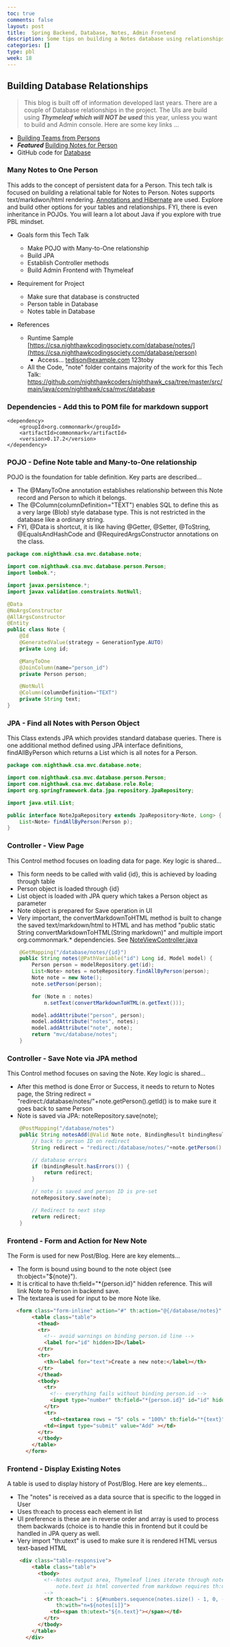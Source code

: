 ```yaml
---
toc: true
comments: false
layout: post
title:  Spring Backend, Database, Notes, Admin Frontend
description: Some tips on building a Notes database using relationships.
categories: []
type: pbl
week: 18
---
```


## Building Database Relationships
> This blog is built off of information developed last years.  There are a couple of Database relationships in the project. The UIs are build using ***Thymeleaf which will NOT be used*** this year, unless you want to build and Admin console. Here are some key links ...
- [Building Teams from Persons](https://csa.nighthawkcodingsociety.com/database/scrum)
- ***Featured*** [Building Notes for Person](https://csa.nighthawkcodingsociety.com/database/person)
- GitHub code for [Database](https://github.com/nighthawkcoders/nighthawk_csa/tree/master/src/main/java/com/nighthawk/csa/mvc/database)

### Many Notes to One Person
This adds to the concept of persistent data for a Person.   This tech talk is focused on building a relational table for Notes to Person.  Notes supports text/markdwon/html rendering.  [Annotations and Hibernate](https://www.digitalocean.com/community/tutorials/jpa-hibernate-annotations) are used.  Explore and build other options for your tables and relationships.  FYI, there is even inheritance in POJOs.  You will learn a lot about Java if you explore with true PBL mindset.

* Goals form this Tech Talk
    * Make POJO with Many-to-One relationship 
    * Build JPA
    * Establish Controller methods
    * Build Admin Frontend with Thymeleaf

* Requirement for Project
    * Make sure that database is constructed
    * Person table in Database
    * Notes table in Database

* References
    * Runtime Sample [https://csa.nighthawkcodingsociety.com/database/notes/](https://csa.nighthawkcodingsociety.com/database/person)
        * Access... tedison@example.com  123toby
    * All the Code, "note" folder contains majority of the work for this Tech Talk: https://github.com/nighthawkcoders/nighthawk_csa/tree/master/src/main/java/com/nighthawk/csa/mvc/database

### Dependencies - Add this to POM file for markdown support
```text
<dependency>
    <groupId>org.commonmark</groupId>
    <artifactId>commonmark</artifactId>
    <version>0.17.2</version>
</dependency>
```

### POJO - Define Note table and Many-to-One relationship
POJO is the foundation for table definition.  Key parts are described...
* The @ManyToOne annotation establishes relationship between this Note record and Person to which it belongs.
* The @Column(columnDefinition="TEXT") enables SQL to define this as a very large (Blob) style database type.  This is not restricted in the database like a ordinary string.
* FYI, @Data is shortcut, it is like having @Getter, @Setter, @ToString, @EqualsAndHashCode and @RequiredArgsConstructor annotations on the class.

```java
package com.nighthawk.csa.mvc.database.note;

import com.nighthawk.csa.mvc.database.person.Person;
import lombok.*;

import javax.persistence.*;
import javax.validation.constraints.NotNull;

@Data
@NoArgsConstructor
@AllArgsConstructor
@Entity
public class Note {
    @Id
    @GeneratedValue(strategy = GenerationType.AUTO)
    private Long id;

    @ManyToOne
    @JoinColumn(name="person_id")
    private Person person;

    @NotNull
    @Column(columnDefinition="TEXT")
    private String text;
}
```

### JPA - Find all Notes with Person Object
This Class extends JPA which provides standard database queries.  There is one additional method defined using JPA interface definitions, findAllByPerson which returns a List<Note> which is all notes for a Person.

```java
package com.nighthawk.csa.mvc.database.note;

import com.nighthawk.csa.mvc.database.person.Person;
import com.nighthawk.csa.mvc.database.role.Role;
import org.springframework.data.jpa.repository.JpaRepository;

import java.util.List;

public interface NoteJpaRepository extends JpaRepository<Note, Long> {
    List<Note> findAllByPerson(Person p);
}
```

### Controller - View Page
This Control method focuses on loading data for page.  Key logic is shared...
* This form needs to be called with valid {id}, this is achieved by loading through table
* Person object is loaded through {id}
* List<Note> object is loaded with JPA query which takes a Person object as parameter
* Note object is prepared for Save operation in UI
* Very important, the convertMarkdownToHTML method is built to change the saved text/markdown/html to HTML and has method "public static String convertMarkdownToHTML(String markdown)" and multiple import org.commonmark.* dependencies.  See [NoteViewController.java](https://github.com/nighthawkcoders/nighthawk_csa/blob/master/src/main/java/com/nighthawk/csa/mvc/database/note/NoteViewController.java)

```java
    @GetMapping("/database/notes/{id}")
    public String notes(@PathVariable("id") Long id, Model model) {
        Person person = modelRepository.get(id);
        List<Note> notes = noteRepository.findAllByPerson(person);
        Note note = new Note();
        note.setPerson(person);

        for (Note n : notes)
            n.setText(convertMarkdownToHTML(n.getText()));

        model.addAttribute("person", person);
        model.addAttribute("notes", notes);
        model.addAttribute("note", note);
        return "mvc/database/notes";
    }
```

### Controller - Save Note via JPA method
This Control method focuses on saving the Note.  Key logic is shared...
* After this method is done Error or Success, it needs to return to Notes page, the String redirect = "redirect:/database/notes/"+note.getPerson().getId() is to make sure it goes back to same Person
* Note is saved via JPA: noteRepository.save(note);

```java
    @PostMapping("/database/notes")
    public String notesAdd(@Valid Note note, BindingResult bindingResult) {
        // back to person ID on redirect
        String redirect = "redirect:/database/notes/"+note.getPerson().getId();

        // database errors
        if (bindingResult.hasErrors()) {
            return redirect;
        }

        // note is saved and person ID is pre-set
        noteRepository.save(note);

        // Redirect to next step
        return redirect;
    }
```

### Frontend - Form and Action for New Note
The Form is used for new Post/Blog.  Here are key elements...
* The form is bound using bound to the note object (see th:object="${note}"). 
* It is critical to have th:field="*{person.id}" hidden reference.  This will link Note to Person in backend save.
* The textarea is used for input to be more Note like.

```html
   <form class="form-inline" action="#" th:action="@{/database/notes}" th:object="${note}" method="POST">
        <table class="table">
          <thead>
          <tr>
            <!-- avoid warnings on binding person.id line -->
            <label for="id" hidden>ID</label>
          </tr>
          <tr>
            <th><label for="text">Create a new note:</label></th>
          </tr>
          </thead>
          <tbody>
            <tr>
              <!-- everything fails without binding person.id -->
              <input type="number" th:field="*{person.id}" id="id" hidden class="form-control-plaintext" >
            </tr>
            <tr>
              <td><textarea rows = "5" cols = "100%" th:field="*{text}" id="text" required></textarea></td>
            <td><input type="submit" value="Add" ></td>
          </tr>
          </tbody>
        </table>
      </form>
```

### Frontend - Display Existing Notes
A table is used to display history of Post/Blog.  Here are key elements...
* The "notes" is received as a data source that is specific to the logged in User
* Uses th:each to process each element in list
* UI preference is these are in reverse order and array is used to process them backwards (choice is to handle this in frontend but it could be handled in JPA query as well.
* Very import "th:utext" is used to make sure it is rendered HTML versus text-based HTML

```html
    <div class="table-responsive">
        <table class="table">
          <tbody>
            <!--Notes output area, Thymeleaf lines iterate through notes backwards,
                note.text is html converted from markdown requires th:utext to render correctly
            -->
            <tr th:each="i : ${#numbers.sequence(notes.size() - 1, 0, -1)}"
                th:with="n=${notes[i]}">
              <td><span th:utext="${n.text}"></span></td>
            </tr>
          </tbody>
        </table>
      </div>
```
